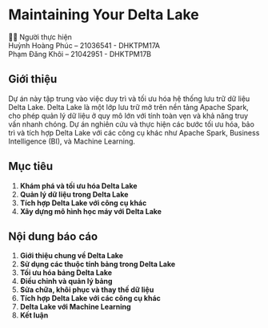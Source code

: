 # **Maintaining Your Delta Lake**

👨‍💻 Người thực hiện  
Huỳnh Hoàng Phúc – 21036541 - DHKTPM17A  
Phạm Đăng Khôi   – 21042951 - DHKTPM17B

## **Giới thiệu**

Dự án này tập trung vào việc duy trì và tối ưu hóa hệ thống lưu trữ dữ liệu Delta Lake. Delta Lake là một lớp lưu trữ mở trên nền tảng Apache Spark, cho phép quản lý dữ liệu ở quy mô lớn với tính toàn vẹn và khả năng truy vấn nhanh chóng. Dự án nghiên cứu và thực hiện các bước tối ưu hóa, bảo trì và tích hợp Delta Lake với các công cụ khác như Apache Spark, Business Intelligence (BI), và Machine Learning.

## **Mục tiêu**

1. **Khám phá và tối ưu hóa Delta Lake**
2. **Quản lý dữ liệu trong Delta Lake**
3. **Tích hợp Delta Lake với công cụ khác**
4. **Xây dựng mô hình học máy với Delta Lake**

## **Nội dung báo cáo**

1. **Giới thiệu chung về Delta Lake**
2. **Sử dụng các thuộc tính bảng trong Delta Lake**
3. **Tối ưu hóa bảng Delta Lake**
4. **Điều chỉnh và quản lý bảng**
5. **Sửa chữa, khôi phục và thay thế dữ liệu**
6. **Tích hợp Delta Lake với các công cụ khác**
7. **Delta Lake với Machine Learning**
8. **Kết luận**
